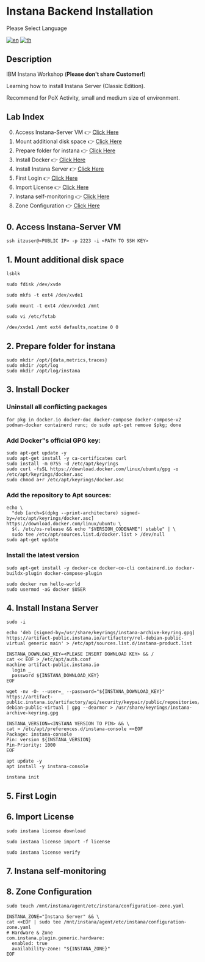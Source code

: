 # Instana Backend Installation

Please Select Language

[![en](https://img.shields.io/badge/lang-en-green.svg)](./README.md)
[![th](https://img.shields.io/badge/lang-th-red.svg)](./README-th.md)

## Description

IBM Instana Workshop (**Please don't share Customer!**)

Learning how to install Instana Server (Classic Edition).

Recommend for PoX Activity, small and medium size of environment.

## Lab Index

0. Access Instana-Server VM 👉 [Click Here](./topic1/README.md)
1. Mount additional disk space 👉 [Click Here](./topic1/README.md)
2. Prepare folder for instana 👉 [Click Here](./topic1/README.md)
3. Install Docker 👉 [Click Here](./topic1/README.md)
4. Install Instana Server 👉 [Click Here](./topic1/README.md)
5. First Login 👉 [Click Here](./topic1/README.md)
6. Import License 👉 [Click Here](./topic1/README.md)
7. Instana self-monitoring 👉 [Click Here](./topic1/README.md)
8. Zone Configuration 👉 [Click Here](./topic1/README.md)

## 0. Access Instana-Server VM

```
ssh itzuser@<PUBLIC IP> -p 2223 -i <PATH TO SSH KEY>
```

## 1. Mount additional disk space

```
lsblk
```

```
sudo fdisk /dev/xvde
```

```
sudo mkfs -t ext4 /dev/xvde1
```

```
sudo mount -t ext4 /dev/xvde1 /mnt
```

```
sudo vi /etc/fstab
```

```
/dev/xvde1 /mnt ext4 defaults,noatime 0 0
```

## 2. Prepare folder for instana

```
sudo mkdir /opt/{data,metrics,traces}
sudo mkdir /opt/log
sudo mkdir /opt/log/instana
```

## 3. Install Docker

### Uninstall all conflicting packages

```
for pkg in docker.io docker-doc docker-compose docker-compose-v2 podman-docker containerd runc; do sudo apt-get remove $pkg; done
```

### Add Docker"s official GPG key:

```
sudo apt-get update -y
sudo apt-get install -y ca-certificates curl
sudo install -m 0755 -d /etc/apt/keyrings
sudo curl -fsSL https://download.docker.com/linux/ubuntu/gpg -o /etc/apt/keyrings/docker.asc
sudo chmod a+r /etc/apt/keyrings/docker.asc
```

### Add the repository to Apt sources:

```
echo \
  "deb [arch=$(dpkg --print-architecture) signed-by=/etc/apt/keyrings/docker.asc] https://download.docker.com/linux/ubuntu \
  $(. /etc/os-release && echo "$VERSION_CODENAME") stable" | \
  sudo tee /etc/apt/sources.list.d/docker.list > /dev/null
sudo apt-get update
```

### Install the latest version

```
sudo apt-get install -y docker-ce docker-ce-cli containerd.io docker-buildx-plugin docker-compose-plugin
```

```
sudo docker run hello-world
sudo usermod -aG docker $USER
```

## 4. Install Instana Server

```
sudo -i
```

```
echo 'deb [signed-by=/usr/share/keyrings/instana-archive-keyring.gpg] https://artifact-public.instana.io/artifactory/rel-debian-public-virtual generic main' > /etc/apt/sources.list.d/instana-product.list
```

```
INSTANA_DOWNLOAD_KEY=<PLEASE INSERT DOWNLOAD KEY> && /
cat << EOF > /etc/apt/auth.conf
machine artifact-public.instana.io
  login _
  password ${INSTANA_DOWNLOAD_KEY}
EOF

wget -nv -O- --user=_ --password="${INSTANA_DOWNLOAD_KEY}" https://artifact-public.instana.io/artifactory/api/security/keypair/public/repositories/rel-debian-public-virtual | gpg --dearmor > /usr/share/keyrings/instana-archive-keyring.gpg
```

```
INSTANA_VERSION=<INSTANA VERSION TO PIN> && \
cat > /etc/apt/preferences.d/instana-console <<EOF
Package: instana-console
Pin: version ${INSTANA_VERSION}
Pin-Priority: 1000
EOF
```

```
apt update -y
apt install -y instana-console
```

```
instana init
```

## 5. First Login

## 6. Import License

```
sudo instana license download
```

```
sudo instana license import -f license
```

```
sudo instana license verify
```

## 7. Instana self-monitoring

## 8. Zone Configuration

```
sudo touch /mnt/instana/agent/etc/instana/configuration-zone.yaml
```

```
INSTANA_ZONE="Instana Server" && \
cat <<EOF | sudo tee /mnt/instana/agent/etc/instana/configuration-zone.yaml
# Hardware & Zone
com.instana.plugin.generic.hardware:
  enabled: true
  availability-zone: "${INSTANA_ZONE}"
EOF
```
